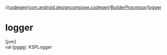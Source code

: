 //[codegen](../../../index.md)/[com.android.designcompose.codegen](../index.md)/[BuilderProcessor](index.md)/[logger](logger.md)

# logger

[jvm]\
val [logger](logger.md): KSPLogger
